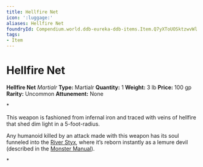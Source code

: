 ```yaml
---
title: Hellfire Net
icon: ':luggage:'
aliases: Hellfire Net
foundryId: Compendium.world.ddb-eureka-ddb-items.Item.Q7yXToUOSktzwvWl
tags:
- Item
---
```


# Hellfire Net

**Hellfire Net**
_Martialr_
**Type:** Martialr
**Quantity:** 1
**Weight:** 3 lb
**Price:** 100 gp
**Rarity:** Uncommon
**Attunement:** None

*<p>This weapon is fashioned from infernal iron and traced with veins of hellfire that shed dim light in a 5-foot-radius.

Any humanoid killed by an attack made with this weapon has its soul funneled into the <a href="https://www.dndbeyond.com/sources/bgdia/avernus#RiverStyx">River Styx</a>, where it’s reborn instantly as a lemure devil (described in the <a href="https://www.dndbeyond.com/sources/mm">Monster Manual</a>).</p>*